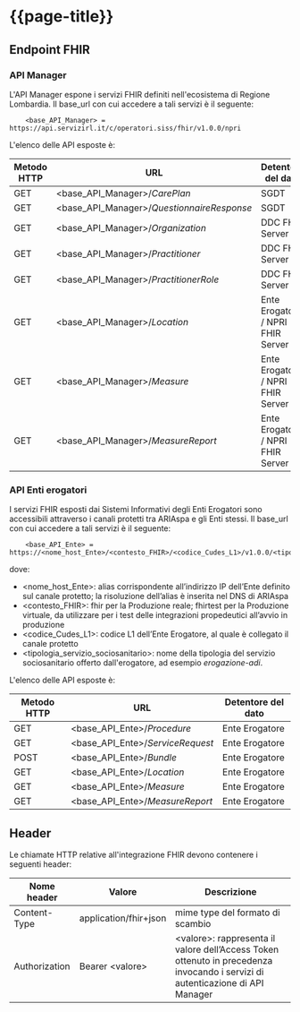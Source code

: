 # {{page-title}}

## Endpoint FHIR

### API Manager
L'API Manager espone i servizi FHIR definiti nell'ecosistema di Regione Lombardia. 
Il base_url con cui accedere a tali servizi è il seguente:
        
        <base_API_Manager> = https://api.servizirl.it/c/operatori.siss/fhir/v1.0.0/npri

L'elenco delle API esposte è:

|Metodo HTTP|URL|Detentore del dato|
|---|---|---|
|GET|<base_API_Manager>/_CarePlan_|SGDT|
|GET|<base_API_Manager>/_QuestionnaireResponse_|SGDT|
|GET|<base_API_Manager>/_Organization_|DDC FHIR Server|
|GET|<base_API_Manager>/_Practitioner_|DDC FHIR Server|
|GET|<base_API_Manager>/_PractitionerRole_|DDC FHIR Server|
|GET|<base_API_Manager>/_Location_|Ente Erogatore / NPRI FHIR Server|
|GET|<base_API_Manager>/_Measure_|Ente Erogatore / NPRI FHIR Server|
|GET|<base_API_Manager>/_MeasureReport_|Ente Erogatore / NPRI FHIR Server|

### API Enti erogatori
I servizi FHIR esposti dai Sistemi Informativi degli Enti Erogatori sono accessibili attraverso i canali protetti tra ARIAspa e gli Enti stessi.
Il base_url con cui accedere a tali servizi è il seguente:

        <base_API_Ente> = https://<nome_host_Ente>/<contesto_FHIR>/<codice_Cudes_L1>/v1.0.0/<tipologia_servizio_sociosanitario>

dove:
- <nome_host_Ente>: alias corrispondente all’indirizzo IP dell’Ente definito sul canale protetto; la risoluzione dell’alias è inserita nel DNS di ARIAspa
- <contesto_FHIR>: fhir per la Produzione reale; fhirtest per la Produzione virtuale, da utilizzare per i test delle integrazioni propedeutici all’avvio in produzione
- <codice_Cudes_L1>: codice L1 dell’Ente Erogatore, al quale è collegato il canale protetto
- <tipologia_servizio_sociosanitario>: nome della tipologia del servizio sociosanitario offerto dall'erogatore, ad esempio _erogazione-adi_.

L'elenco delle API esposte è:

|Metodo HTTP|URL|Detentore del dato|
|---|---|---|
|GET|<base_API_Ente>/_Procedure_|Ente Erogatore|
|GET|<base_API_Ente>/_ServiceRequest_|Ente Erogatore|
|POST|<base_API_Ente>/_Bundle_|Ente Erogatore|
|GET|<base_API_Ente>/_Location_|Ente Erogatore|
|GET|<base_API_Ente>/_Measure_|Ente Erogatore|
|GET|<base_API_Ente>/_MeasureReport_|Ente Erogatore|

## Header 
Le chiamate HTTP relative all'integrazione FHIR devono contenere i seguenti header:

|Nome header|Valore|Descrizione|
|---|---|---|
|Content-Type|application/fhir+json|mime type del formato di scambio|
|Authorization | Bearer \<valore\> | \<valore\>: rappresenta il valore dell’Access Token ottenuto in precedenza invocando i servizi di autenticazione di API Manager |


